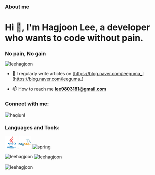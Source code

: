 ### About me

<h1 align="left">Hi 👋, I'm Hagjoon Lee, a developer who wants to code without pain.</h1>
<h3 align="left">No pain, No gain</h3>

<p align="left"> <img src="https://komarev.com/ghpvc/?username=leehagjoon&label=Profile%20views&color=4185af&style=flat" alt="leehagjoon" /> </p>

- 📝 I regularly write articles on [https://blog.naver.com/leeguma_](https://blog.naver.com/leeguma_)

- 📫 How to reach me **lee9803181@gmail.com**

<h3 align="left">Connect with me:</h3>
<p align="left">
<a href="https://instagram.com/hagjunl_" target="blank"><img align="center" src="https://raw.githubusercontent.com/rahuldkjain/github-profile-readme-generator/master/src/images/icons/Social/instagram.svg" alt="hagjunl_" height="30" width="40" /></a>
</p>

<h3 align="left">Languages and Tools:</h3>
<p align="left"> <a href="https://www.java.com" target="_blank" rel="noreferrer"> <img src="https://raw.githubusercontent.com/devicons/devicon/master/icons/java/java-original.svg" alt="java" width="40" height="40"/> </a> <a href="https://www.mysql.com/" target="_blank" rel="noreferrer"> <img src="https://raw.githubusercontent.com/devicons/devicon/master/icons/mysql/mysql-original-wordmark.svg" alt="mysql" width="40" height="40"/> </a> <a href="https://spring.io/" target="_blank" rel="noreferrer"> <img src="https://www.vectorlogo.zone/logos/springio/springio-icon.svg" alt="spring" width="40" height="40"/> </a> </p>

<p><img align="left" src="https://github-readme-stats.vercel.app/api/top-langs?username=leehagjoon&show_icons=true&locale=en&layout=compact" alt="leehagjoon" /></p>

<p>&nbsp;<img align="center" src="https://github-readme-stats.vercel.app/api?username=leehagjoon&show_icons=true&theme=dracula&title_color=c39ef0&text_color=925ef3&locale=en" alt="leehagjoon" /></p>

<p><img align="center" src="https://github-readme-streak-stats.herokuapp.com/?user=leehagjoon&" alt="leehagjoon" /></p>
